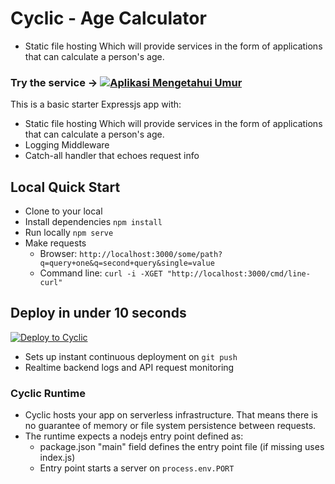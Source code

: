# Cyclic - Age Calculator 


- Static file hosting Which will provide services in the form of applications that can calculate a person's age. 

### Try the service -> [![Aplikasi Mengetahui Umur](https://deploy.cyclic.app/button.svg)](https://erin-frightened-eagle.cyclic.cloud/)


This is a basic starter Expressjs app with:

- Static file hosting Which will provide services in the form of applications that can calculate a person's age. 
- Logging Middleware
- Catch-all handler that echoes request info



## Local Quick Start

- Clone to your local
- Install dependencies `npm install`
- Run locally `npm serve`
- Make requests
  - Browser: `http://localhost:3000/some/path?q=query+one&q=second+query&single=value`
  - Command line: `curl -i -XGET "http://localhost:3000/cmd/line-curl"`

## Deploy in under 10 seconds

[![Deploy to Cyclic](https://deploy.cyclic.app/button.svg)](https://deploy.cyclic.app/)
- Sets up instant continuous deployment on `git push`
- Realtime backend logs and API request monitoring

### Cyclic Runtime

- Cyclic hosts your app on serverless infrastructure. That means there is no guarantee of memory or file system persistence between requests.
- The runtime expects a nodejs entry point defined as:
  - package.json "main" field defines the entry point file (if missing uses index.js)
  - Entry point starts a server on `process.env.PORT`


